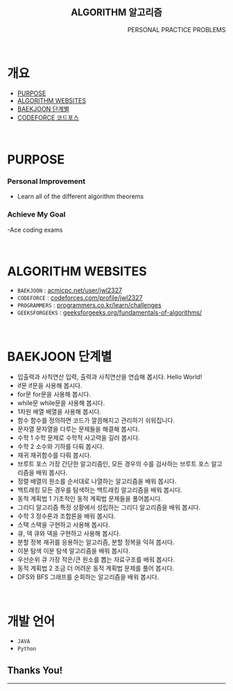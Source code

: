 <p align="center">
 <h2 align="center">ALGORITHM 알고리즘</h2>
 <p align="right">PERSONAL PRACTICE PROBLEMS</p>
</p>
 
 
 <br />

 
# 개요
- [PURPOSE](#PURPOSE)
- [ALGORITHM WEBSITES](#ALGORITHM-WEBSITES)
- [BAEKJOON 단계별](#BAEKJOON-단계별)
- [CODEFORCE 코드포스](#CODEFORCE-코드포스)

<br />


# PURPOSE

### Personal Improvement
- Learn all of the different algorithm theorems 

### Achieve My Goal
-Ace coding exams

<br />



# ALGORITHM WEBSITES

- `BAEKJOON` : [acmicpc.net/user/jwl2327]( https://www.acmicpc.net/user/jwl2327)
- `CODEFORCE` : [codeforces.com/profile/jwl2327](https://codeforces.com/profile/jwl2327)
- `PROGRAMMERS` : [programmers.co.kr/learn/challenges](https://programmers.co.kr/learn/challenges)
- `GEEKSFORGEEKS` : [geeksforgeeks.org/fundamentals-of-algorithms/](https://www.geeksforgeeks.org/fundamentals-of-algorithms/)
 
<br />



# BAEKJOON 단계별

-  입출력과 사칙연산	입력, 출력과 사칙연산을 연습해 봅시다. Hello World!		
- if문	if문을 사용해 봅시다.		
- for문	for문을 사용해 봅시다.		
- while문	while문을 사용해 봅시다.	
- 1차원 배열	배열을 사용해 봅시다.	
- 함수	함수를 정의하면 코드가 깔끔해지고 관리하기 쉬워집니다.		
- 문자열	문자열을 다루는 문제들을 해결해 봅시다.		
- 수학 1	수학 문제로 수학적 사고력을 길러 봅시다.		
- 수학 2	소수와 기하를 다뤄 봅시다.			
- 재귀	재귀함수를 다뤄 봅시다.		
- 브루트 포스	가장 간단한 알고리즘인, 모든 경우의 수를 검사하는 브루트 포스 알고리즘을 배워 봅시다.		
- 정렬	배열의 원소를 순서대로 나열하는 알고리즘을 배워 봅시다.		
- 백트래킹	모든 경우를 탐색하는 백트래킹 알고리즘을 배워 봅시다.		
- 동적 계획법 1	기초적인 동적 계획법 문제들을 풀어봅시다.		
- 그리디 알고리즘	특정 상황에서 성립하는 그리디 알고리즘을 배워 봅시다.		
- 수학 3	정수론과 조합론을 배워 봅시다.		
- 스택	스택을 구현하고 사용해 봅시다.		
- 큐, 덱	큐와 덱을 구현하고 사용해 봅시다.		
- 분할 정복	재귀를 응용하는 알고리즘, 분할 정복을 익혀 봅시다.		
- 이분 탐색	이분 탐색 알고리즘을 배워 봅시다.		
- 우선순위 큐	가장 작은/큰 원소를 뽑는 자료구조를 배워 봅시다.		
- 동적 계획법 2	조금 더 어려운 동적 계획법 문제를 풀어 봅시다.		
- DFS와 BFS	그래프를 순회하는 알고리즘을 배워 봅시다.		

<br />


# 개발 언어

- `JAVA`
- `Python`




## Thanks You! 
---

